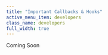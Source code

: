 ```yaml
---
title: "Important Callbacks & Hooks"
active_menu_item: developers
class_name: developers
full_width: true
---
```



Coming Soon
